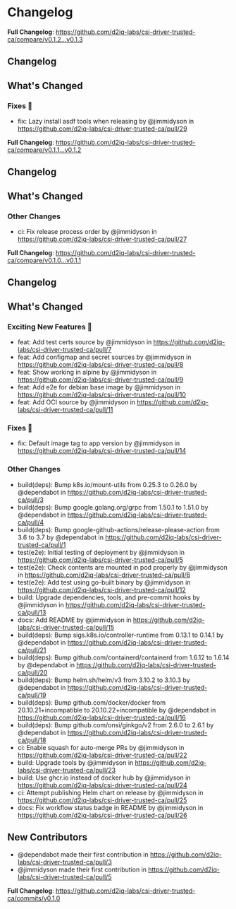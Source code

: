 # Changelog

<!-- Release notes generated using configuration in .github/release.yaml at main -->



**Full Changelog**: https://github.com/d2iq-labs/csi-driver-trusted-ca/compare/v0.1.2...v0.1.3

## Changelog

<!-- Release notes generated using configuration in .github/release.yaml at main -->

## What's Changed
### Fixes 🔧
* fix: Lazy install asdf tools when releasing by @jimmidyson in https://github.com/d2iq-labs/csi-driver-trusted-ca/pull/29


**Full Changelog**: https://github.com/d2iq-labs/csi-driver-trusted-ca/compare/v0.1.1...v0.1.2

## Changelog

<!-- Release notes generated using configuration in .github/release.yaml at main -->

## What's Changed
### Other Changes
* ci: Fix release process order by @jimmidyson in https://github.com/d2iq-labs/csi-driver-trusted-ca/pull/27


**Full Changelog**: https://github.com/d2iq-labs/csi-driver-trusted-ca/compare/v0.1.0...v0.1.1

## Changelog

<!-- Release notes generated using configuration in .github/release.yaml at main -->

## What's Changed
### Exciting New Features 🎉
* feat: Add test certs source by @jimmidyson in https://github.com/d2iq-labs/csi-driver-trusted-ca/pull/7
* feat: Add configmap and secret sources by @jimmidyson in https://github.com/d2iq-labs/csi-driver-trusted-ca/pull/8
* feat: Show working in alpine by @jimmidyson in https://github.com/d2iq-labs/csi-driver-trusted-ca/pull/9
* feat: Add e2e for debian base image by @jimmidyson in https://github.com/d2iq-labs/csi-driver-trusted-ca/pull/10
* feat: Add OCI source by @jimmidyson in https://github.com/d2iq-labs/csi-driver-trusted-ca/pull/11
### Fixes 🔧
* fix: Default image tag to app version by @jimmidyson in https://github.com/d2iq-labs/csi-driver-trusted-ca/pull/14
### Other Changes
* build(deps): Bump k8s.io/mount-utils from 0.25.3 to 0.26.0 by @dependabot in https://github.com/d2iq-labs/csi-driver-trusted-ca/pull/3
* build(deps): Bump google.golang.org/grpc from 1.50.1 to 1.51.0 by @dependabot in https://github.com/d2iq-labs/csi-driver-trusted-ca/pull/4
* build(deps): Bump google-github-actions/release-please-action from 3.6 to 3.7 by @dependabot in https://github.com/d2iq-labs/csi-driver-trusted-ca/pull/1
* test(e2e): Initial testing of deployment by @jimmidyson in https://github.com/d2iq-labs/csi-driver-trusted-ca/pull/5
* test(e2e): Check contents are mounted in pod properly by @jimmidyson in https://github.com/d2iq-labs/csi-driver-trusted-ca/pull/6
* test(e2e): Add test using go-built binary by @jimmidyson in https://github.com/d2iq-labs/csi-driver-trusted-ca/pull/12
* build: Upgrade dependencies, tools, and pre-commit hooks by @jimmidyson in https://github.com/d2iq-labs/csi-driver-trusted-ca/pull/13
* docs: Add README by @jimmidyson in https://github.com/d2iq-labs/csi-driver-trusted-ca/pull/15
* build(deps): Bump sigs.k8s.io/controller-runtime from 0.13.1 to 0.14.1 by @dependabot in https://github.com/d2iq-labs/csi-driver-trusted-ca/pull/21
* build(deps): Bump github.com/containerd/containerd from 1.6.12 to 1.6.14 by @dependabot in https://github.com/d2iq-labs/csi-driver-trusted-ca/pull/20
* build(deps): Bump helm.sh/helm/v3 from 3.10.2 to 3.10.3 by @dependabot in https://github.com/d2iq-labs/csi-driver-trusted-ca/pull/19
* build(deps): Bump github.com/docker/docker from 20.10.21+incompatible to 20.10.22+incompatible by @dependabot in https://github.com/d2iq-labs/csi-driver-trusted-ca/pull/16
* build(deps): Bump github.com/onsi/ginkgo/v2 from 2.6.0 to 2.6.1 by @dependabot in https://github.com/d2iq-labs/csi-driver-trusted-ca/pull/18
* ci: Enable squash for auto-merge PRs by @jimmidyson in https://github.com/d2iq-labs/csi-driver-trusted-ca/pull/22
* build: Upgrade tools by @jimmidyson in https://github.com/d2iq-labs/csi-driver-trusted-ca/pull/23
* build: Use ghcr.io instead of docker hub by @jimmidyson in https://github.com/d2iq-labs/csi-driver-trusted-ca/pull/24
* ci: Attempt publishing Helm chart on release by @jimmidyson in https://github.com/d2iq-labs/csi-driver-trusted-ca/pull/25
* docs: Fix workflow status badge in README by @jimmidyson in https://github.com/d2iq-labs/csi-driver-trusted-ca/pull/26

## New Contributors
* @dependabot made their first contribution in https://github.com/d2iq-labs/csi-driver-trusted-ca/pull/3
* @jimmidyson made their first contribution in https://github.com/d2iq-labs/csi-driver-trusted-ca/pull/5

**Full Changelog**: https://github.com/d2iq-labs/csi-driver-trusted-ca/commits/v0.1.0

